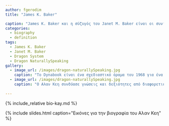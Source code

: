 ```yaml
---
author: fgerodim
title: "James K. Baker"

caption: "James K. Baker και η σύζυγός του Janet M. Baker είναι οι συνιδρυτές του Dragon Systems. Σε αυτούς οφείλεται η δημιουργία του Dragon NaturallySpeaking. James Baker είναι ειδικός στην τεχνολογία αναγνώρισης φωνής και  διακεκριμένος καθηγητής στο Carnegie Mellon University. Από τον Ιούνιο του 2007 εως το 2009 Baker υπηρέτησε ως Διευθυντής Έρευνας στο Center of Excellence in Human Language στο Johns Hopkins University."
categories:
  - biography
  - definition
tags:
  - James K. Baker
  - Janet M. Baker
  - Dragon System
  - Dragon NaturallySpeaking
gallery:
  - image_url: /images/dragon-naturallySpeaking.jpg
    caption: "Το Dynabook είναι ένα σχεδιαστικό όραμα του 1968 για ένα φορητό υπολογιστή τύπου τάμπλετ από τον Alan Kay που απευθύνεται σε παιδιά και μπορεί να προγραμματιστεί με στόχο την προσωπική έκφραση και την επεξεργασία της πληροφορίας"
  - image_url: /images/dragon-naturallySpeaking.jpg
    caption: "Ο Αλαν Κεη συνδύασε γνώσεις και δεξιότητες από διαφορετικές περιοχές όπως οι υπολογιστές και τα μουσικά όργανα και έτσι μπόρεσε να φανταστεί τον υπολογιστή περισσότερο ως ένα μέσο επικοινωνίας και έκφρασης παρά ως ένα απλό εργαλείο."
 
---
```


{% include_relative bio-kay.md %}

{% include slides.html caption="Εικόνες για την βιογραφία του Αλαν Κεη" %}
